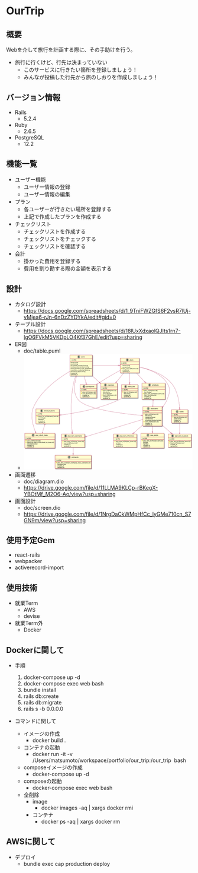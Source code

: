 # OurTrip
## 概要
Webを介して旅行を計画する際に、その手助けを行う。
- 旅行に行くけど、行先は決まっていない
  - このサービスに行きたい箇所を登録しましょう！
  - みんなが投稿した行先から旅のしおりを作成しましょう！
## バージョン情報
- Rails
  - 5.2.4
- Ruby
  - 2.6.5
- PostgreSQL
  - 12.2

## 機能一覧
- ユーザー機能
  - ユーザー情報の登録
  - ユーザー情報の編集
- プラン
  - 各ユーザーが行きたい場所を登録する
  - 上記で作成したプランを作成する
- チェックリスト
  - チェックリストを作成する
  - チェックリストをチェックする
  - チェックリストを確認する
- 会計
  - 掛かった費用を登録する
  - 費用を割り勘する際の金額を表示する

## 設計
- カタログ設計
  - https://docs.google.com/spreadsheets/d/1_9TniFWZGfS6F2vsR7lUj-vMjea6-rJn-6nDzZYDYkA/edit#gid=0
- テーブル設計
  - https://docs.google.com/spreadsheets/d/18lUxXdxaolQJIts1rn7-lgO6FVkM5VKDpLO4Kf37GhE/edit?usp=sharing
- ER図
  - doc/table.puml
  - ![ER図](doc/table/EntityRelationship.png)
- 画面遷移
  - doc/diagram.dio
  - https://drive.google.com/file/d/11LLMA9KLCp-rBKegX-YBOtMf_M2O6-Ao/view?usp=sharing
- 画面設計
  - doc/screen.dio
  - https://drive.google.com/file/d/1NrgDaCkWMpHfCc_lyGMe710cn_S7GN9m/view?usp=sharing

## 使用予定Gem
- react-rails
- webpacker
- activerecord-import

## 使用技術
- 就業Term
  - AWS
  - devise
- 就業Term外
  - Docker

## Dockerに関して
- 手順
  1. docker-compose up -d
  1. docker-compose exec web bash
  1. bundle install
  1. rails db:create
  1. rails db:migrate
  1. rails s -b 0.0.0.0

- コマンドに関して
  - イメージの作成
    - docker build .
  - コンテナの起動
    - docker run -it -v /Users/matsumoto/workspace/portfolio/our_trip:/our_trip <image> bash
  - composeイメージの作成
    - docker-compose up -d
  - composeの起動
    - docker-compose exec web bash
  - 全削除
    - image
      - docker images -aq | xargs docker rmi
    - コンテナ
      - docker ps -aq | xargs docker rm

## AWSに関して
- デプロイ
  - bundle exec cap production deploy